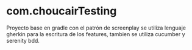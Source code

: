 # com.choucairTesting

Proyecto base en gradle con el patrón de screenplay se utiliza lenguaje gherkin
para la escritura de los features, tambien se utiliza cucumber y serenity bdd.

